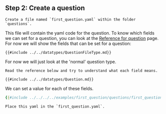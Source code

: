 
## Step 2: Create a question

```admonish question title="Task"
Create a file named `first_question.yaml` within the folder `questions`.
```

 This file will contain the yaml code for the question. To know which fields we can set for a question, you can look at the [Reference for question](./datatypes/complete_question.md) page. For now we will show the fields that can be set for a question:

```admonish example title="Reference"
{{#include ../../datatypes/QuestionFileType.md}}
```

For now we will just look at the 'normal' question type.

```admonish question title="Task"
Read the reference below and try to understand what each field means.
```

```admonish example title="Reference"
{{#include ../../datatypes/Question.md}}
```

We can set a value for each of these fields.

```yaml
{{#include ../../../../examples/first_question/questions/first_question.yaml}}
```

```admonish question title="Task"
Place this yaml in the `first_question.yaml`.
```